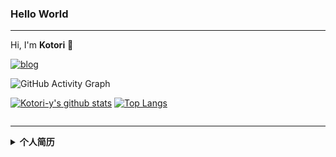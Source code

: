 ### Hello World
----------------
Hi, I'm **Kotori** 👋


[![blog](https://img.shields.io/badge/blog-iamkotori-blueviolet)](https://blog.iamkotori.com/)
<br />

![GitHub Activity Graph](https://activity-graph.herokuapp.com/graph?username=kotori-y)  

[![Kotori-y's github stats](https://github-readme-stats.vercel.app/api?username=kotori-y&show_icons=true&theme=gotham&count_private=true)](https://github.com/kotori-y) 
[![Top Langs](https://github-readme-stats.vercel.app/api/top-langs/?username=kotori-y&layout=compact&theme=gotham)](https://github-readme-stats.vercel.app/api/top-langs/?username=kotori-y&layout=compact)

<img alt="" src="https://github-profile-trophy.vercel.app/?username=kotori-y&theme=nord" />

<hr>

<details>
    <summary><b>个人简历</b></summary>
    <h2 id="-">教育经历</h2>
<p>本科 <strong>长春中医药大学</strong> 药学 <span class="right">2014.09 - 2018.06</span><br>主修课程：药剂学，药理学，药物化学，药物分析，<br>有机化学，分析化学，生物化学，新药设计开发等。<br></p>
<hr>
<p>硕士 <strong>中南大学</strong> 药物化学 <em>计算机辅助药物设计</em> <span class="right">2018.09 - 2021.06</span><br>研究方向：基于人工智能的药物性质预测模型的开发，化学信息学工具的开发及应用等。<br></p>
<hr>
<p>英语等级：CET-4</p>
<h2 id="-">获奖经历</h2>
<ul>
<li><strong>2019年第15届全国计算（机）化学学术会议优秀墙报</strong> （13/150）</li>
</ul>
<h2 id="-">科研项目</h2>
<h3 id="-scopy-span-class-right-span-">&gt;&gt;&gt; 药物负向设计工具：<strong>Scopy</strong> <span class="right">开发者</span></h3>
<ul>
<li>项目地址：<a href="https://github.com/kotori-y/Scopy">https://github.com/kotori-y/Scopy</a></li>
<li>项目简介：高通量筛选（HTS）和虚拟筛选（VS）现已广泛用于在先导化合物发现。但是，大型化学文库中的许多分子表现出较差的类药性，多靶点结合性和潜在毒性，大大削弱了HTS和VS的效率。Scopy是基于Python语言的负向设计工具, 可用于过滤筛选库中的不良化合物，从而提升先导化合物发现的效率。</li>
<li>论文发表：Yang, Z. Y., <strong>Yang, Z. J.</strong>, et al.,Lu, A. P., Hou, T. J., &amp; Cao, D. S. (2020). <em>Briefings in Bioinformatics</em> <br />(doi: 10.1093/bib/bbaa194, <strong>IF=8.99</strong>).</li>
<li>软著登记：基于python语言的高通量负向设计虚拟筛选系统（2020SR1189891）</li>
</ul>
<hr>
<h3 id="-pysmash-span-class-right-span-">&gt;&gt;&gt; 药物结构警示搜索工具：<strong>pySmash</strong><span class="right"> 开发者</span></h3>
<ul>
<li>项目地址：<a href="https://github.com/kotori-y/pySmash">https://github.com/kotori-y/pySmash</a></li>
<li>项目简介：结构警示（Structural Alerts) 广泛用于分子生物活性和ADMET性质的评估，并且可以辅助解释先导化合物的优化。pySmash专为结构警示的提取及应用设计：提供三种子结构推导算法（环形指纹算法，路径算法，官能团算法）；提供Python软件包和用户友好的软件；提供子结构应用的接口，便于其他药物发现工作流的调用。</li>
<li>论文发表：<em>Briefings in Bioinformatics. (manuscript)</em></li>
</ul>
<hr>
<h3 id="-chemmort-span-class-right-span-">&gt;&gt;&gt; 分子翻译及优化平台：ChemMort<span class="right">底层模型开发者</span></h3>
<ul>
<li>项目地址：<a href="http://chemmort.scbdd.com/">http://chemmort.scbdd.com/</a> </li>
<li>项目简介：ChemMort是一个结合分子翻译及性质优化的平台，可用于改善目标化合物的ADME/T性质，减少临床试验中由于不良的药物动力学性质而产生的损耗。首先使用当前先进的LSTM神经网络建立了一个分子翻译模型来实现从SMILES到512维的描述符的映射，该描述符经翻译模型还能返回至原始的SMILES，实现“逆向QSAR”。此外，ChemMort还包含了一个基于PSO优化算法及加权算法的优化模型，能够对分子进行多目标优化，在保持生物活性不变的情况下，改善化合物的ADMET性质。</li>
<li>论文发表：<em>Nucleic Acid Research (in progress)</em></li>
</ul>
<hr>
<h3 id="-quantum-span-class-right-span-">&gt;&gt;&gt; 量子化学描述符提取工具：QUANTUM<span class="right">开发者</span></h3>
<ul>
<li>项目简介：QUANTUM是一个方便的/Python环境无依赖的量子化学描述符提取软件。量子化学描述符具有不依赖实验，无统计误差，物理意义明确，可解释性强，描述分子结构、电子结构及反应性精确等优势，可用于包括毒理学在内的QSAR模型的建立。然而，对于大多数药物化学家来说，从Gaussian等计算量子化学特征的软件输出的结果文件中，提取位于模型技术底层的量子化学描述符是一项非常困难且耗时的任务。QUANTUM基于Python语言，使用字符串匹配进行特征提取，可对Gaussian软件计算输出文件的17个局部和39个全局量子化学描述符进行自动提取。</li>
</ul>
<hr>
<h3 id="-">&gt;&gt;&gt; 其他项目</h3>
<ul>
<li>频繁命中化合物预测系列平台：<a href="http://admet.scbdd.com/ChemAGG/index/">ChemAgg</a>等.<span class="right">机器学习模型建立</span></li>
<li>集成靶点预测分析平台：<a href="https://metatarget.scbdd.com/">metaTarFisher</a>.<span class="right">底层爬虫编写及平台维护</span></li>
<li>基本分子描述符在线计算平台：<a href="https://bdes.scbdd.com/">BDes</a>.<span class="right">描述符算法编写</span></li>
</ul>
<h2 id="-">技能描述</h2>
<ul>
<li><strong>掌握Python编程语言及相关项目开发；</strong></li>
<li><strong>掌握RDKit, OpenBabel及MOE等化学信息学工具；</strong></li>
<li><strong>掌握HTML, JavaScript及CSS等前端开发工具；</strong></li>
<li>熟悉TensorFlow, pyTorch和Scikit-learn等主流人工智能学习框架及主流机器学习算法；</li>
<li>熟悉动态规划、二分查找、回溯等算法；</li>
<li>了解C++, Go, R等主流编程语言。</li>
</ul>
<h2 id="-">自我评价</h2>
<p>学习能力强，拥有丰富的项目开发经验，在无任何计算机背景下，自学了Python, JavaScript等编程语言及各种机器学习算法；</p>
<p>对计算机和计算化学充满热情，在课余时间学习了RDKit等化学信息学工具及网络爬虫；</p>
<p>乐于合作，具有团队精神，经常对同门提供代码支持。</p>
<h2 id="-">研究成果</h2>
<ol>
<li>Z. Yang, <strong>Z. Yang</strong>, J. Dong, L. Wang, L. Zhang, J. Ding, X. Ding, A. Lu, T. Hou, and D. Cao, Structural analysis and identification of colloidal aggregators in drug discovery. Journal of chemical information and modeling 59 (2019) 3714-3726.</li>
<li>L. Fu, L. Liu, <strong>Z. Yang</strong>, P. Li, J. Ding, Y. Yun, A. Lu, T. Hou, and D. Cao, Systematic Modeling of log D 7.4 Based on Ensemble Machine Learning, Group Contribution, and Matched Molecular Pair Analysis. Journal of chemical information and modeling 60 (2019) 63-76.</li>
<li>Z. Yang, J. Dong, <strong>Z. Yang</strong>, M. Yin, H. Jiang, A. Lu, X. Chen, T. Hou, and D. Cao, ChemFLuo: a web-server for structure analysis and identification of fluorescent compounds. Briefings in Bioinformatics (2020).</li>
<li>Z. Yang, J. Dong, <strong>Z. Yang</strong>, A. Lu, T. Hou, and D. Cao, Structural analysis and identification of false positive hits in luciferase-based assays. Journal of chemical information and modeling 60 (2020) 2031-2043.</li>
<li>Z. Yang, <strong>Z. Yang</strong>, A. Lu, T. Hou, and D. Cao, Scopy: an integrated negative design python library for desirable HTS/VS database design. Briefings in Bioinformatics (2020).</li>
<li>L. Fu, Z. Yang, <strong>Z. Yang</strong>, M. Yin, A. Lu, X. Chen, S. Liu, T. Hou, and D. Cao, QSAR-assisted-MMPA to expand chemical transformation space for lead optimization. Briefings in Bioinformatics (2021).</li>
<li>Z. Yang, <strong>Z. Yang</strong>, J. He, A. Lu, S. Liu, T. Hou, and D. Cao, Benchmarking the mechanisms of frequent hitters: limitation of PAINS alerts. Drug Discovery Today (2021).</li>
<li>Z. Yang, <strong>Z. Yang</strong>, Y. Zhao, M. Yin, A. Lu, X. Chen, S. Liu, T. Hou, and D. Cao, PySmash: Python package and individual executable program for representative substructure generation and application. Briefings in Bioinformatics (2021).</li>
<li>G. Xiong, Z. Wu, J. Yi, L. Fu, <strong>Z. Yang</strong>, C. Hsieh, M. Yin, X. Zeng, C. Wu, and A. Lu, ADMETlab 2.0: an integrated online platform for accurate and comprehensive predictions of ADMET properties. Nucleic Acids Research (2021).</li>
</ol>

</details>
